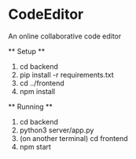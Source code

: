 # CodeEditor
An online collaborative code editor

** Setup **
1. cd backend
2. pip install -r requirements.txt
4. cd ../frontend
5. npm install

** Running **
1. cd backend
2. python3 server/app.py
3. (on another terminal) cd frontend
4. npm start
